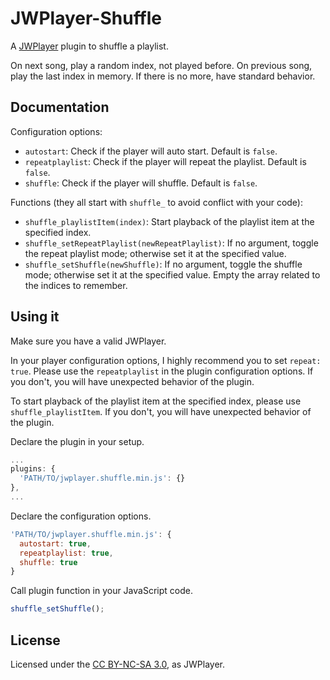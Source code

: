 # JWPlayer-Shuffle

A [JWPlayer](http://www.jwplayer.com/) plugin to shuffle a playlist.

On next song, play a random index, not played before.
On previous song, play the last index in memory. If there is no more, have standard behavior.

## Documentation

Configuration options:

- `autostart`: Check if the player will auto start. Default is `false`.
- `repeatplaylist`: Check if the player will repeat the playlist. Default is `false`.
- `shuffle`: Check if the player will shuffle. Default is `false`.

Functions (they all start with `shuffle_` to avoid conflict with your code):

- `shuffle_playlistItem(index)`: Start playback of the playlist item at the specified index.
- `shuffle_setRepeatPlaylist(newRepeatPlaylist)`: If no argument, toggle the repeat playlist mode; otherwise set it at the specified value.
- `shuffle_setShuffle(newShuffle)`: If no argument, toggle the shuffle mode; otherwise set it at the specified value. Empty the array related to the indices to remember.

## Using it

Make sure you have a valid JWPlayer.

In your player configuration options, I highly recommend you to set `repeat: true`.
Please use the `repeatplaylist` in the plugin configuration options.
If you don't, you will have unexpected behavior of the plugin.

To start playback of the playlist item at the specified index, please use `shuffle_playlistItem`.
If you don't, you will have unexpected behavior of the plugin.

Declare the plugin in your setup.

```javascript
...
plugins: {
  'PATH/TO/jwplayer.shuffle.min.js': {}
},
...
```

Declare the configuration options.

```javascript
'PATH/TO/jwplayer.shuffle.min.js': {
  autostart: true,
  repeatplaylist: true,
  shuffle: true
}
```

Call plugin function in your JavaScript code.

```javascript
shuffle_setShuffle();
```

## License

Licensed under the [CC BY-NC-SA 3.0](http://creativecommons.org/licenses/by-nc-sa/3.0/), as JWPlayer.
